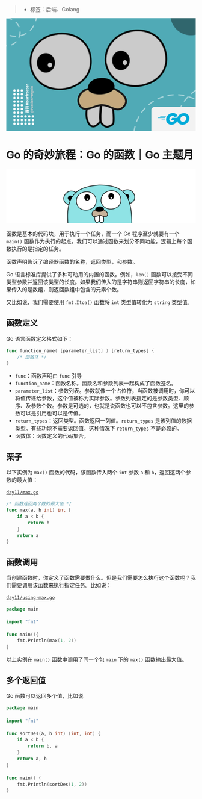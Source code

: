 > * 标签：后端、Golang

![](../images/go-function.md-15ee9e1f856447fba1935aa98925c0b9~tplv-k3u1fbpfcp-zoom-1.image)

# Go 的奇妙旅程：Go 的函数｜Go 主题月

![](../images/go-function.md-ee51d3128b444d8f89fdb67552054550~tplv-k3u1fbpfcp-zoom-1.image)

函数是基本的代码块，用于执行一个任务，而一个 Go 程序至少就要有一个 `main()` 函数作为执行的起点。我们可以通过函数来划分不同功能，逻辑上每个函数执行的是指定的任务。

函数声明告诉了编译器函数的名称，返回类型，和参数。

Go 语言标准库提供了多种可动用的内置的函数。例如，`len()` 函数可以接受不同类型参数并返回该类型的长度。如果我们传入的是字符串则返回字符串的长度，如果传入的是数组，则返回数组中包含的元素个数。

又比如说，我们需要使用 `fmt.Itoa()` 函数将 `int` 类型值转化为 `string` 类型值。

## 函数定义

Go 语言函数定义格式如下：

```go
func function_name( [parameter_list] ) [return_types] {
    /* 函数体 */ 
}
```

* `func`：函数声明由 `func` 引导
* `function_name`：函数名称。函数名和参数列表一起构成了函数签名。
* `parameter_list`：参数列表。参数就像一个占位符，当函数被调用时，你可以将值传递给参数，这个值被称为实际参数。参数列表指定的是参数类型、顺序、及参数个数。参数是可选的，也就是说函数也可以不包含参数。这里的参数可以是引用也可以是传值。
* `return_types`：返回类型。函数返回一列值。`return_types` 是该列值的数据类型。有些功能不需要返回值，这种情况下 `return_types` 不是必须的。
* 函数体：函数定义的代码集合。

## 栗子

以下实例为 `max()` 函数的代码，该函数传入两个 `int` 参数 `a` 和 `b`，返回这两个参数的最大值：

[`day11/max.go`](https://github.com/PassionPenguin/AwesomeGo/blob/master/day11/max.go)

```go
/* 函数返回两个数的最大值 */
func max(a, b int) int {
    if a < b {
        return b
    }
    return a
}
```

## 函数调用

当创建函数时，你定义了函数需要做什么。但是我们需要怎么执行这个函数呢？我们需要调用该函数来执行指定任务。比如说：

[`day11/using-max.go`](https://github.com/PassionPenguin/AwesomeGo/blob/master/day11/using-max.go)

```go
package main

import "fmt"

func main(){
	fmt.Println(max(1, 2))
}
```

以上实例在 `main()` 函数中调用了同一个包 `main` 下的 `max()` 函数输出最大值。

## 多个返回值

Go 函数可以返回多个值，比如说

```go
package main

import "fmt"

func sortDes(a, b int) (int, int) {
	if a < b {
		return b, a
	}
	return a, b
}

func main() {
	fmt.Println(sortDes(1, 2))
}
```